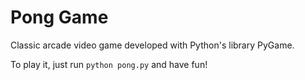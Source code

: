 # Pong Game

Classic arcade video game developed with Python's library PyGame.

To play it, just run `python pong.py` and have fun!
